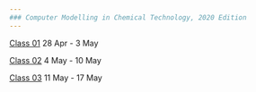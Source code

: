```yaml
---
### Computer Modelling in Chemical Technology, 2020 Edition
---
```


[Class 01](01/README.md)  28 Apr - 3 May

[Class 02](02/README.md)  4 May - 10 May

[Class 03](03/README.md)  11 May - 17 May
